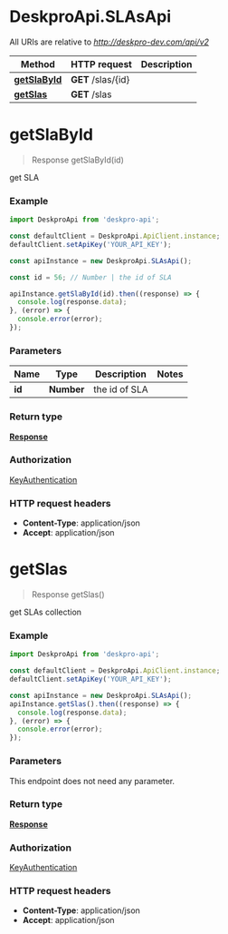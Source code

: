 # DeskproApi.SLAsApi

All URIs are relative to *http://deskpro-dev.com/api/v2*

Method | HTTP request | Description
------------- | ------------- | -------------
[**getSlaById**](SLAsApi.md#getSlaById) | **GET** /slas/{id} | 
[**getSlas**](SLAsApi.md#getSlas) | **GET** /slas | 


<a name="getSlaById"></a>
# **getSlaById**
> Response getSlaById(id)



get SLA

### Example
```javascript
import DeskproApi from 'deskpro-api';

const defaultClient = DeskproApi.ApiClient.instance;
defaultClient.setApiKey('YOUR_API_KEY');

const apiInstance = new DeskproApi.SLAsApi();

const id = 56; // Number | the id of SLA

apiInstance.getSlaById(id).then((response) => {
  console.log(response.data);
}, (error) => {
  console.error(error);
});

```

### Parameters

Name | Type | Description  | Notes
------------- | ------------- | ------------- | -------------
 **id** | **Number**| the id of SLA | 

### Return type

[**Response**](Response.md)

### Authorization

[KeyAuthentication](../README.md#KeyAuthentication)

### HTTP request headers

 - **Content-Type**: application/json
 - **Accept**: application/json

<a name="getSlas"></a>
# **getSlas**
> Response getSlas()



get SLAs collection

### Example
```javascript
import DeskproApi from 'deskpro-api';

const defaultClient = DeskproApi.ApiClient.instance;
defaultClient.setApiKey('YOUR_API_KEY');

const apiInstance = new DeskproApi.SLAsApi();
apiInstance.getSlas().then((response) => {
  console.log(response.data);
}, (error) => {
  console.error(error);
});

```

### Parameters
This endpoint does not need any parameter.

### Return type

[**Response**](Response.md)

### Authorization

[KeyAuthentication](../README.md#KeyAuthentication)

### HTTP request headers

 - **Content-Type**: application/json
 - **Accept**: application/json

